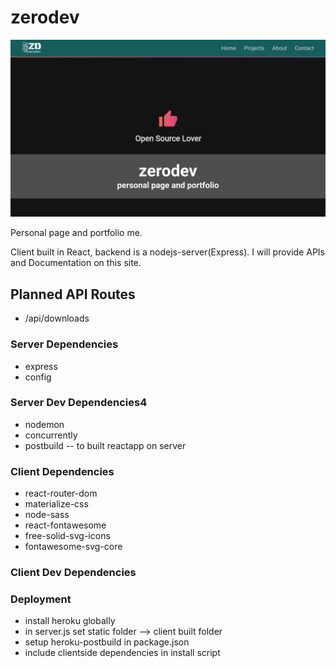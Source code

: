 # zerodev

![cover](docs/cover.png)

Personal page and portfolio me.

Client built in React, backend is a nodejs-server(Express).
I will provide APIs and Documentation on this site.


## Planned API Routes
 * /api/downloads

### Server Dependencies

* express
* config

### Server Dev Dependencies4

- nodemon
- concurrently
- postbuild -- to built reactapp on server


### Client Dependencies

- react-router-dom
- materialize-css
- node-sass
- react-fontawesome
- free-solid-svg-icons
- fontawesome-svg-core

### Client Dev Dependencies




### Deployment
* install heroku globally
* in server.js set static folder --> client built folder
* setup heroku-postbuild in package.json
* include clientside dependencies in install script
